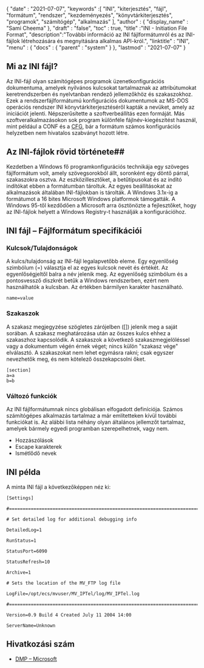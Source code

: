 {
  "date" : "2021-07-07",
  "keywords" :[ "INI", "kiterjesztés", "fájl", "formátum", "rendszer", "kezdeményezés", "könyvtárkiterjesztés", "programok", "számítógép", "alkalmazás" ],
  "author" : {
    "display_name" : "Sami Cheema"
},
  "draft" : "false",
  "toc" : true,
  "title" :"INI - Initiation File Format",
  "description":"További információ az INI fájlformátumról és az INI-fájlok létrehozására és megnyitására alkalmas API-król.",
  "linktitle" : "INI",
  "menu" : {
    "docs" : {
      "parent" : "system"
}
},
  "lastmod" : "2021-07-07"
}

## Mi az INI fájl? ##

Az INI-fájl olyan számítógépes programok üzenetkonfigurációs dokumentuma, amelyek nyilvános kulcsokat tartalmaznak az attribútumokat keretrendszerben és nyelvtanban rendező jellemzőkhöz és szakaszokhoz. Ezek a rendszerfájlformátumú konfigurációs dokumentumok az MS-DOS operációs rendszer INI könyvtárkiterjesztéséről kapták a nevüket, amely az iniciációt jelenti. Népszerűsítette a szoftverbeállítás ezen formáját. Más szoftveralkalmazásokon sok program különféle fájlnév-kiegészítést használ, mint például a CONF és a [CFG](/hu/system/cfg), bár a formátum számos konfigurációs helyzetben nem hivatalos szabványt hozott létre.

## Az INI-fájlok rövid története##

Kezdetben a Windows fő programkonfigurációs technikája egy szöveges fájlformátum volt, amely szövegsorokból állt, soronként egy döntő párral, szakaszokra osztva. Az eszközillesztőket, a betűtípusokat és az indító indítókat ebben a formátumban tároltuk. Az egyes beállításokat az alkalmazások általában INI-fájlokban is tárolták.
A Windows 3.1x-ig a formátumot a 16 bites Microsoft Windows platformok támogatták. A Windows 95-től kezdődően a Microsoft arra ösztönözte a fejlesztőket, hogy az INI-fájlok helyett a Windows Registry-t használják a konfigurációhoz.

## INI fájl – Fájlformátum specifikációi

### Kulcsok/Tulajdonságok ###

A kulcs/tulajdonság az INI-fájl legalapvetőbb eleme. Egy egyenlőség szimbólum (=) választja el az egyes kulcsok nevét és értékét. Az egyenlőségjeltől balra a név jelenik meg. Az egyenlőség szimbólum és a pontosvessző diszkrét betűk a Windows rendszerben, ezért nem használhatók a kulcsban. Az értékben bármilyen karakter használható.

```
name=value
```

### Szakaszok ###

A szakasz megjegyzése szögletes zárójelben ([]) jelenik meg a saját sorában. A szakasz meghatározása után az összes kulcs ehhez a szakaszhoz kapcsolódik. A szakaszok a következő szakaszmegjelöléssel vagy a dokumentum végén érnek véget; nincs külön "szakasz vége" elválasztó. A szakaszokat nem lehet egymásra rakni; csak egyszer nevezhetők meg, és nem kötelező összekapcsolni őket.

```
[section]
a=a
b=b
```

### Változó funkciók ###

Az INI fájlformátumnak nincs globálisan elfogadott definíciója. Számos számítógépes alkalmazás tartalmaz a már említetteken kívül további funkciókat is. Az alábbi lista néhány olyan általános jellemzőt tartalmaz, amelyek bármely egyedi programban szerepelhetnek, vagy nem.

* Hozzászólások
* Escape karakterek
* Ismétlődő nevek


## INI példa ##

A minta INI fájl a következőképpen néz ki:

```
[Settings]
 
#======================================================================
 
# Set detailed log for additional debugging info
 
DetailedLog=1
 
RunStatus=1
 
StatusPort=6090
 
StatusRefresh=10
 
Archive=1
 
# Sets the location of the MV_FTP log file
 
LogFile=/opt/ecs/mvuser/MV_IPTel/log/MV_IPTel.log
 
#======================================================================
 
Version=0.9 Build 4 Created July 11 2004 14:00
 
ServerName=Unknown

```

## Hivatkozási szám

* [DMP – Microsoft](https://docs.microsoft.com/en-us/troubleshoot/windows-client/performance/read-small-memory-dump-file)

